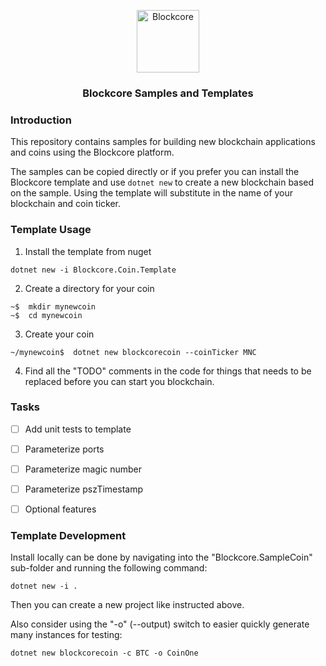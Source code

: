 <p align="center">
  <p align="center">
    <img src="https://user-images.githubusercontent.com/5221349/72841405-93c2ce80-3c96-11ea-844b-3e1ff782b1ae.png" height="100" alt="Blockcore" />
  </p>
  <h3 align="center">
    Blockcore Samples and Templates
  </h3>
</p>


### Introduction

This repository contains samples for building new blockchain applications and coins using the Blockcore platform. 

The samples can be copied directly or if you prefer you can install the Blockcore template and use `dotnet new` to create a new blockchain based on the sample. Using the template will substitute in the name of your blockchain and coin ticker.


### Template Usage

1) Install the template from nuget
```
dotnet new -i Blockcore.Coin.Template
```

2) Create a directory for your coin
```
~$  mkdir mynewcoin
~$  cd mynewcoin
```

3) Create your coin
```
~/mynewcoin$  dotnet new blockcorecoin --coinTicker MNC
```

4) Find all the "TODO" comments in the code for things that needs to be replaced before you can start you blockchain.

### Tasks

- [ ] Add unit tests to template
- [ ] Parameterize ports
- [ ] Parameterize magic number
- [ ] Parameterize pszTimestamp
- [ ] Optional features


### Template Development

Install locally can be done by navigating into the "Blockcore.SampleCoin" sub-folder and running the following command:
```
dotnet new -i .
```

Then you can create a new project like instructed above.

Also consider using the "-o" (--output) switch to easier quickly generate many instances for testing:

```
dotnet new blockcorecoin -c BTC -o CoinOne
```